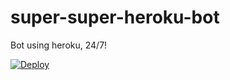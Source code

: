 # super-super-heroku-bot
Bot using heroku, 24/7!


[![Deploy](https://www.herokucdn.com/deploy/button.svg)](https://heroku.com/deploy?template=https://github.com/JettBurns14/super-super-heroku-bot)
